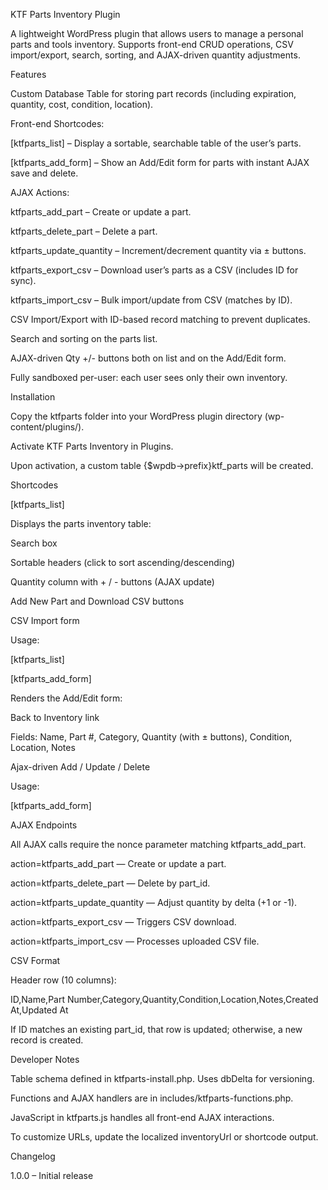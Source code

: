 KTF Parts Inventory Plugin

A lightweight WordPress plugin that allows users to manage a personal parts and tools inventory. Supports front-end CRUD operations, CSV import/export, search, sorting, and AJAX-driven quantity adjustments.

Features

Custom Database Table for storing part records (including expiration, quantity, cost, condition, location).

Front-end Shortcodes:

[ktfparts_list] – Display a sortable, searchable table of the user’s parts.

[ktfparts_add_form] – Show an Add/Edit form for parts with instant AJAX save and delete.

AJAX Actions:

ktfparts_add_part – Create or update a part.

ktfparts_delete_part – Delete a part.

ktfparts_update_quantity – Increment/decrement quantity via ± buttons.

ktfparts_export_csv – Download user’s parts as a CSV (includes ID for sync).

ktfparts_import_csv – Bulk import/update from CSV (matches by ID).

CSV Import/Export with ID-based record matching to prevent duplicates.

Search and sorting on the parts list.

AJAX-driven Qty +/- buttons both on list and on the Add/Edit form.

Fully sandboxed per-user: each user sees only their own inventory.

Installation

Copy the ktfparts folder into your WordPress plugin directory (wp-content/plugins/).

Activate KTF Parts Inventory in Plugins.

Upon activation, a custom table {$wpdb->prefix}ktf_parts will be created.

Shortcodes

[ktfparts_list]

Displays the parts inventory table:

Search box

Sortable headers (click to sort ascending/descending)

Quantity column with + / - buttons (AJAX update)

Add New Part and Download CSV buttons

CSV Import form

Usage:

[ktfparts_list]

[ktfparts_add_form]

Renders the Add/Edit form:

Back to Inventory link

Fields: Name, Part #, Category, Quantity (with ± buttons), Condition, Location, Notes

Ajax-driven Add / Update / Delete

Usage:

[ktfparts_add_form]

AJAX Endpoints

All AJAX calls require the nonce parameter matching ktfparts_add_part.

action=ktfparts_add_part — Create or update a part.

action=ktfparts_delete_part — Delete by part_id.

action=ktfparts_update_quantity — Adjust quantity by delta (+1 or -1).

action=ktfparts_export_csv — Triggers CSV download.

action=ktfparts_import_csv — Processes uploaded CSV file.

CSV Format

Header row (10 columns):

ID,Name,Part Number,Category,Quantity,Condition,Location,Notes,Created At,Updated At

If ID matches an existing part_id, that row is updated; otherwise, a new record is created.

Developer Notes

Table schema defined in ktfparts-install.php. Uses dbDelta for versioning.

Functions and AJAX handlers are in includes/ktfparts-functions.php.

JavaScript in ktfparts.js handles all front-end AJAX interactions.

To customize URLs, update the localized inventoryUrl or shortcode output.

Changelog

1.0.0 – Initial release
